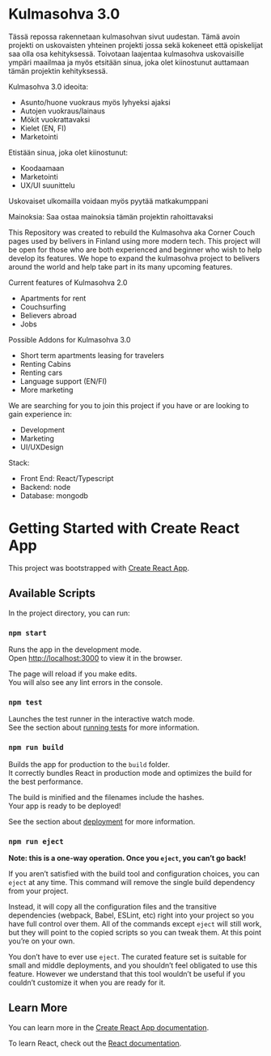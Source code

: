 # Kulmasohva 3.0

Tässä repossa rakennetaan kulmasohvan sivut uudestan. Tämä avoin projekti on uskovaisten yhteinen projekti jossa sekä kokeneet että opiskelijat saa olla osa kehityksessä. Toivotaan laajentaa kulmasohva uskovaisille ympäri maailmaa ja myös etsitään sinua, joka olet kiinostunut auttamaan tämän projektin kehityksessä.

Kulmasohva 3.0 ideoita:
- Asunto/huone vuokraus myös lyhyeksi ajaksi
- Autojen vuokraus/lainaus
- Mökit vuokrattavaksi
- Kielet (EN, FI)
- Marketointi

Etistään sinua, joka olet kiinostunut:
- Koodaamaan
- Marketointi
- UX/UI suunittelu

Uskovaiset ulkomailla voidaan myös pyytää matkakumppani

Mainoksia: Saa ostaa mainoksia tämän projektin rahoittavaksi


This Repository was created to rebuild the Kulmasohva aka Corner Couch pages used by belivers in Finland using more modern tech. This project will be open for those who are both experienced and beginner who wish to help develop its features. We hope to expand the kulmasohva project to belivers around the world and help take part in its many upcoming features.

Current features of Kulmasohva 2.0
- Apartments for rent
- Couchsurfing
- Believers abroad
- Jobs

Possible Addons for Kulmasohva 3.0
- Short term apartments leasing for travelers
- Renting Cabins
- Renting cars
- Language support (EN/FI)
- More marketing

We are searching for you to join this project if you have or are looking to gain experience in:
- Development
- Marketing
- UI/UXDesign

Stack:
- Front End: React/Typescript
- Backend: node
- Database: mongodb

# Getting Started with Create React App

This project was bootstrapped with [Create React App](https://github.com/facebook/create-react-app).

## Available Scripts

In the project directory, you can run:

### `npm start`

Runs the app in the development mode.\
Open [http://localhost:3000](http://localhost:3000) to view it in the browser.

The page will reload if you make edits.\
You will also see any lint errors in the console.

### `npm test`

Launches the test runner in the interactive watch mode.\
See the section about [running tests](https://facebook.github.io/create-react-app/docs/running-tests) for more information.

### `npm run build`

Builds the app for production to the `build` folder.\
It correctly bundles React in production mode and optimizes the build for the best performance.

The build is minified and the filenames include the hashes.\
Your app is ready to be deployed!

See the section about [deployment](https://facebook.github.io/create-react-app/docs/deployment) for more information.

### `npm run eject`

**Note: this is a one-way operation. Once you `eject`, you can’t go back!**

If you aren’t satisfied with the build tool and configuration choices, you can `eject` at any time. This command will remove the single build dependency from your project.

Instead, it will copy all the configuration files and the transitive dependencies (webpack, Babel, ESLint, etc) right into your project so you have full control over them. All of the commands except `eject` will still work, but they will point to the copied scripts so you can tweak them. At this point you’re on your own.

You don’t have to ever use `eject`. The curated feature set is suitable for small and middle deployments, and you shouldn’t feel obligated to use this feature. However we understand that this tool wouldn’t be useful if you couldn’t customize it when you are ready for it.

## Learn More

You can learn more in the [Create React App documentation](https://facebook.github.io/create-react-app/docs/getting-started).

To learn React, check out the [React documentation](https://reactjs.org/).
